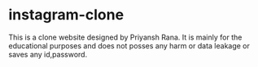 # instagram-clone
This is a clone website designed by Priyansh Rana.
It is mainly for the educational purposes and does not posses any harm or data leakage or saves any id,password.
